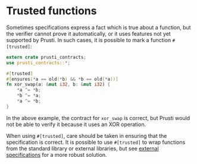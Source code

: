 # Trusted functions

Sometimes specifications express a fact which is true about a function, but the verifier cannot prove it automatically, or it uses features not yet supported by Prusti. In such cases, it is possible to mark a function `#[trusted]`:

```rust
extern crate prusti_contracts;
use prusti_contracts::*;

#[trusted]
#[ensures(*a == old(*b) && *b == old(*a))]
fn xor_swap(a: &mut i32, b: &mut i32) {
    *a ^= *b;
    *b ^= *a;
    *a ^= *b;
}
```

In the above example, the contract for `xor_swap` is correct, but Prusti would not be able to verify it because it uses an XOR operation.

When using `#[trusted]`, care should be taken in ensuring that the specification is correct. It is possible to use `#[trusted]` to wrap functions from the standard library or external libraries, but see [external specifications](external.md) for a more robust solution.
